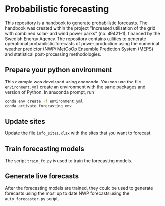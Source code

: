
# Probabilistic forecasting
This repository is a handbook to generate probabilistic forecasts. The handbook was created within the project "Increased utilisation of the grid with combined solar- and wind power parks" (no. 49421-1), financed by the Swedish Energy Agency. The repository contains utilities to generate operational probabilistic forecasts of power production using the numerical weather predictor (NWP) MetCoOp Ensemble Prediction System (MEPS) and statistical post-processing methodologies.

## Prepare your python environment
This example was developed using anaconda. You can use the file ```environment.yml``` create an environment with the same packages and version of Python. In anaconda prompt, run

```bash
conda env create -f environment.yml
conda activate forecasting_env
```

## Update sites
Update the file ```info_sites.xlsx``` with the sites that you want to forecast.

## Train forecasting models
The script ```train_fc.py``` is used to train the forecasting models.

## Generate live forecasts
After the forecasting models are trained, they could be used to generate forecasts using the most up to date NWP forecasts using the ```auto_forecaster.py``` script.
